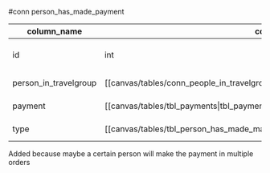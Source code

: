 #conn person_has_made_payment

| column_name           | column_data_type                                                                          | index    |
| --------------------- | ----------------------------------------------------------------------------------------- | -------- |
| id                    | int                                                                                       | PK NN AI |
| person_in_travelgroup | [[canvas/tables/conn_people_in_travelgroup\|conn_people_in_travelgroup]].id               | FK NN    |
| payment               | [[canvas/tables/tbl_payments\|tbl_payments]].id                                           | FK NN    |
| type                  | [[canvas/tables/tbl_person_has_made_mayment_types\|tbl_person_has_made_mayment_types]].id | FK NN    | 

Added because maybe a certain person will make the payment in multiple orders
